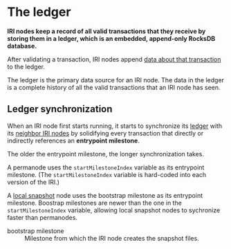 # The ledger

**IRI nodes keep a record of all valid transactions that they receive by storing them in a ledger, which is an embedded, append-only RocksDB database.**

After validating a transaction, IRI nodes append [data about that transaction](../references/data-in-the-ledger.md) to the ledger.

The ledger is the primary data source for an IRI node. The data in the ledger is a complete history of all the valid transactions that an IRI node has seen.

## Ledger synchronization

When an IRI node first starts running, it starts to synchronize its [ledger](../concepts/the-ledger.md) with its [neighbor IRI nodes](../concepts/neighbor-iri-node.md) by solidifying every transaction that directly or indirectly references an **entrypoint milestone**.

The older the entrypoint milestone, the longer synchronization takes.

A permanode uses the `startMilestoneIndex` variable as its entrypoint milestone. (The `startMilestoneIndex` variable is hard-coded into each version of the IRI.)

A [local snapshot](../concepts/local-snapshot.md) node uses the bootstrap milestone as its entrypoint milestone. Boostrap milestones are newer than the one in the `startMilestoneIndex` variable, allowing local snapshot nodes to sychronize faster than permanodes.

<dl><dt>bootstrap milestone</dt><dd>Milestone from which the IRI node creates the snapshot files.</dd></dl>
